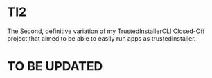 # TI2

The Second, definitive variation of my TrustedInstallerCLI Closed-Off project that aimed to be able to easily run apps as trustedInstaller.
# TO BE UPDATED

